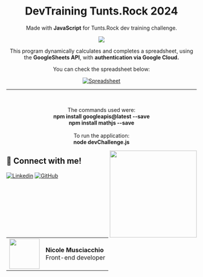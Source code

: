 <h1 align="center">
  <b>DevTraining Tunts.Rock 2024</b>
</h1>
<div align="center">
<p>Made with <b>JavaScript</b> for Tunts.Rock dev training challenge.</p>
</div>



<div align="center">
<img src="https://img.shields.io/badge/JavaScript-F7DF1E?style=for-the-badge&logo=javascript&logoColor=black">
<p></p>
</div>

<p align="center">This program dynamically calculates and completes a spreadsheet, using the <b>GoogleSheets API</b>, with <b>authentication via Google Cloud.</b></p>
<p align="center">You can check the spreadsheet below:</p>
<div align="center">
  
  [![Spreadsheet](https://img.shields.io/badge/Spreadsheet-4285F4?style=for-the-badge&logo=google-cloud&logoColor=white)](https://docs.google.com/spreadsheets/d/1XJ8bad0kj0PQcNp5ASpb-6t6yOUs8lbeBgQq56a4Ga4/edit?usp=sharing)
  
</div>
<hr>
<br>
<p align="center">The commands used were:
<br>
<b>npm install googleapis@latest --save
<br>
npm install mathjs --save</b>
<br>
<br>
To run the application: 
<br>
<b>node devChallenge.js</b></p>
<div align="center">
<img width="230px" align="right" src="https://static.vecteezy.com/system/resources/previews/023/363/877/original/orange-cat-feline-domestic-pet-animal-portrait-cute-png.png">
</div>

## 🔗 Connect with me!
[![Linkedin](https://img.shields.io/badge/LinkedIn-0077B5?style=for-the-badge&logo=linkedin&logoColor=white)](https://www.linkedin.com/in/nicole-musciacchio/) 
[![GitHub](https://img.shields.io/badge/GitHub-000?style=for-the-badge&logo=github&logoColor=30A3DC)](https://github.com/htpnia/)
<br>
<table>
  <tr>
    <td>
      <img width="80px" align="center" src="https://avatars.githubusercontent.com/htpnia"/>
    </td>
    <td align="left">
      <div>
        <b>Nicole Musciacchio</b>
      </div>
      Front-end developer
      <br>
    </td>
  </tr>
</table>

